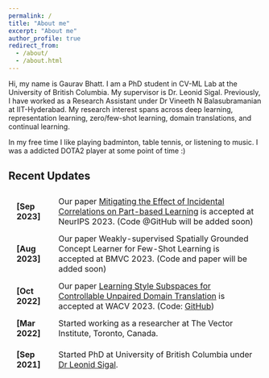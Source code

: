 ```yaml
---
permalink: /
title: "About me"
excerpt: "About me"
author_profile: true
redirect_from: 
  - /about/
  - /about.html
---
```


Hi, my name is Gaurav Bhatt. I am a PhD student in CV-ML Lab at the University of British Columbia. My supervisor is Dr. Leonid Sigal. Previously, I have worked as a Research Assistant under Dr Vineeth N Balasubramanian at IIT-Hyderabad. My research interest spans across deep learning, representation learning, zero/few-shot learning, domain translations, and continual learning.

In my free time I like playing badminton, table tennis, or listening to music. I was a addicted DOTA2 player at some point of time :)

## Recent Updates

<table style="width:100%;column-width:300px;border:1px;border-spacing:8px;border-collapse:separate;margin-right:auto;margin-left:auto;">
          <tr>              
              <td><strong> [Sep 2023] </strong></td>
              <td> Our paper <a href="https://arxiv.org/pdf/2310.00377.pdf"> Mitigating the Effect of Incidental Correlations on
Part-based Learning</a> is accepted at NeurIPS 2023. (Code @GitHub will be added soon)</td>
          </tr>      
          <tr>              
              <td><strong> [Aug 2023] </strong></td>
              <td> Our paper Weakly-supervised Spatially
Grounded Concept Learner for Few-Shot Learning is accepted at BMVC 2023. (Code and paper will be added soon) </td>
            </tr>
          <tr>              
              <td><strong> [Oct 2022] </strong></td>
              <td> Our paper <a href="https://openaccess.thecvf.com/content/WACV2023/papers/Bhatt_Learning_Style_Subspaces_for_Controllable_Unpaired_Domain_Translation_WACV_2023_paper.pdf"> Learning Style Subspaces for Controllable Unpaired Domain Translation</a> is accepted at WACV 2023. (Code: <a href="https://github.com/GauravBh1010tt/Controllable-Domain-Translation"> GitHub</a>)</td>
            </tr>
          <tr>              
              <td><strong> [Mar 2022] </strong></td>
              <td> Started working as a researcher at The Vector Institute, Toronto, Canada. </td>
            </tr>
          <tr>
          <tr>              
              <td><strong> [Sep 2021] </strong></td>
              <td> Started PhD at University of British Columbia under <a href="https://www.cs.ubc.ca/~lsigal/"> Dr Leonid Sigal</a>. </td>
            </tr>
